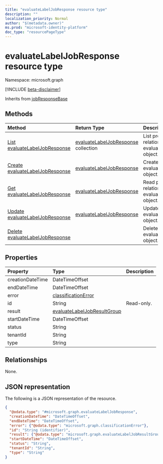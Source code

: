 ```yaml
---
title: "evaluateLabelJobResponse resource type"
description: ""
localization_priority: Normal
author: "$(metadata.owner)"
ms.prod: "microsoft-identity-platform"
doc_type: "resourcePageType"
---
```


# evaluateLabelJobResponse resource type

Namespace: microsoft.graph

[!INCLUDE [beta-disclaimer](../../includes/beta-disclaimer.md)]

Inherits from [jobResponseBase](jobresponsebase.md)

## Methods

| Method                                                                       | Return Type                                                        | Description                                                              |
| :--------------------------------------------------------------------------- | :----------------------------------------------------------------- | :----------------------------------------------------------------------- |
| [List evaluateLabelJobResponse](../api/evaluatelabeljobresponse-list.md)     | [evaluateLabelJobResponse](evaluateLabelJobResponse.md) collection | List properties and relationships of an evaluateLabelJobResponse object. |
| [Create evaluateLabelJobResponse](../api/evaluatelabeljobresponse-create.md) | [evaluateLabelJobResponse](evaluateLabelJobResponse.md)            | Create a new evaluateLabelJobResponse object.                            |
| [Get evaluateLabelJobResponse](../api/evaluatelabeljobresponse-get.md)       | [evaluateLabelJobResponse](evaluateLabelJobResponse.md)            | Read properties and relationships of an evaluateLabelJobResponse object. |
| [Update evaluateLabelJobResponse](../api/evaluatelabeljobresponse-update.md) | [evaluateLabelJobResponse](evaluateLabelJobResponse.md)            | Update the properties of an evaluateLabelJobResponse object.             |
| [Delete evaluateLabelJobResponse](../api/evaluatelabeljobresponse-delete.md) |                                                                    | Delete an evaluateLabelJobResponse object.                               |

## Properties

| Property         | Type                                                                       | Description |
| :--------------- | :------------------------------------------------------------------------- | :---------- |
| creationDateTime | DateTimeOffset                                                             |             |
| endDateTime      | DateTimeOffset                                                             |             |
| error            | [classificationError](../resources/classificationerror.md)                 |             |
| id               | String                                                                     | Read-only.  |
| result           | [evaluateLabelJobResultGroup](../resources/evaluatelabeljobresultgroup.md) |             |
| startDateTime    | DateTimeOffset                                                             |             |
| status           | String                                                                     |             |
| tenantId         | String                                                                     |             |
| type             | String                                                                     |             |

## Relationships

None.

## JSON representation

The following is a JSON representation of the resource.

<!-- {
  "blockType": "resource",
  "keyProperty": "id",
  "@odata.type": "microsoft.graph.evaluateLabelJobResponse",
  "baseType": "microsoft.graph.jobResponseBase",
  "openType": False
}
-->

```json
{
  "@odata.type": "#microsoft.graph.evaluateLabelJobResponse",
  "creationDateTime": "DateTimeOffset",
  "endDateTime": "DateTimeOffset",
  "error": {"@odata.type": "microsoft.graph.classificationError"},
  "id": "String (identifier)",
  "result": {"@odata.type": "microsoft.graph.evaluateLabelJobResultGroup"},
  "startDateTime": "DateTimeOffset",
  "status": "String",
  "tenantId": "String",
  "type": "String"
}
```
